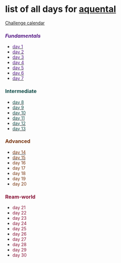 # list of all days for [aquental](https://github.com/aquental)

[Challenge calendar](https://www.web3compass.xyz/challenge-calendar)

### <span style="color: rgb(88 28 135);"><em>Fundamentals</em></span>

- [<span style="color: rgb(88 28 135);">day 1</span>](./day1/README.md)
- [<span style="color: rgb(88 28 135);">day 2</span>](./day2/README.md)
- [<span style="color: rgb(88 28 135);">day 3</span>](./day3/README.md)
- [<span style="color: rgb(88 28 135);">day 4</span>](./day4/README.md)
- [<span style="color: rgb(88 28 135);">day 5</span>](./day5/README.md)
- [<span style="color: rgb(88 28 135);">day 6</span>](./day6/README.md)
- [<span style="color: rgb(88 28 135);">day 7</span>](./day7/README.md)

### <span style="color: rgb(19 78 74);">Intermediate</span>

- [<span style="color: rgb(19 78 74);">day 8</span>](./day8/README.md)
- [<span style="color: rgb(19 78 74);">day 9</span>](./day9/README.md)
- [<span style="color: rgb(19 78 74);">day 10</span>](./day10/README.md)
- [<span style="color: rgb(19 78 74);">day 11</span>](./day11/README.md)
- [<span style="color: rgb(19 78 74);">day 12</span>](./day12/README.md)
- [<span style="color: rgb(19 78 74);">day 13</span>](./day13/README.md)

### <span style="color: rgb(120 53 15);">Advanced</span>

- [<span style="color: rgb(120 53 15);">day 14</span>](./day14/README.md)
- [<span style="color: rgb(120 53 15);">day 15</span>](./day15/README.md)
- <span style="color: rgb(120 53 15);">day 16</span>
- <span style="color: rgb(120 53 15);">day 17</span>
- <span style="color: rgb(120 53 15);">day 18</span>
- <span style="color: rgb(120 53 15);">day 19</span>
- <span style="color: rgb(120 53 15);">day 20</span>

### <span style="color: rgb(136 19 55);">Ream-world</span>

- <span style="color: rgb(136 19 55);">day 21</span>
- <span style="color: rgb(136 19 55);">day 22</span>
- <span style="color: rgb(136 19 55);">day 23</span>
- <span style="color: rgb(136 19 55);">day 24</span>
- <span style="color: rgb(136 19 55);">day 25</span>
- <span style="color: rgb(136 19 55);">day 26</span>
- <span style="color: rgb(136 19 55);">day 27</span>
- <span style="color: rgb(136 19 55);">day 28</span>
- <span style="color: rgb(136 19 55);">day 29</span>
- <span style="color: rgb(136 19 55);">day 30</span>
